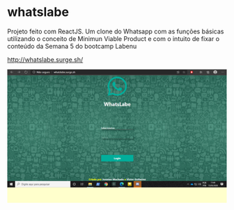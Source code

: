 # whatslabe


Projeto feito com ReactJS. Um clone do Whatsapp com as funções básicas utilizando o conceito de Minimun Viable Product e com o intuito de fixar o conteúdo da Semana 5 do bootcamp Labenu

http://whatslabe.surge.sh/

![WhatsLabe](https://github.com/future4code/mello-whatslab-grupo15/blob/master/gifreadme/Whatslabe.gif)
